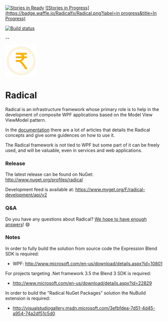 [![Stories in Ready](https://badge.waffle.io/Radicalfx/Radical.png?label=ready&title=Ready)](http://waffle.io/Radicalfx/Radical)
[![Stories in Progress](https://badge.waffle.io/Radicalfx/Radical.png?label=in progress&title=In Progress)](http://waffle.io/Radicalfx/Radical)

[![Build status](https://ci.appveyor.com/api/projects/status/2itq352vhp417wkk?svg=true)](https://ci.appveyor.com/project/radical-bot/radical-design)

--

![Radical logo](Radical.png)

# Radical

Radical is an infrastructure framework whose primary role is to help in the development of composite WPF applications based on the Model View ViewModel pattern.

In the [documentation](https://github.com/RadicalFx/radical/wiki)  there are a lot of articles that details the Radical concepts and give some guidences on how to use it.

The Radical framework is not tied to WPF but some part of it can be freely used, and will be valuable, even in services and web applications.

### Release

The latest release can be found on NuGet: http://www.nuget.org/profiles/radical

Development feed is available at: https://www.myget.org/F/radical-development/api/v2

### Q&A

Do you have any questions about Radical? [We hope to have enough answers](https://groups.google.com/forum/#!forum/radical-mvvm-framework)! :smile:

### Notes

In order to fully build the solution from source code the Expression Blend SDK is required:

* WPF: http://www.microsoft.com/en-us/download/details.aspx?id=10801

For projects targeting .Net framework 3.5 the Blend 3 SDK is required:

* http://www.microsoft.com/en-us/download/details.aspx?id=22829

In order to build the "Radical NuGet Packages" solution the NuBuild extension is required:

* http://visualstudiogallery.msdn.microsoft.com/3efbfdea-7d51-4d45-a954-74a2df51c5d0
